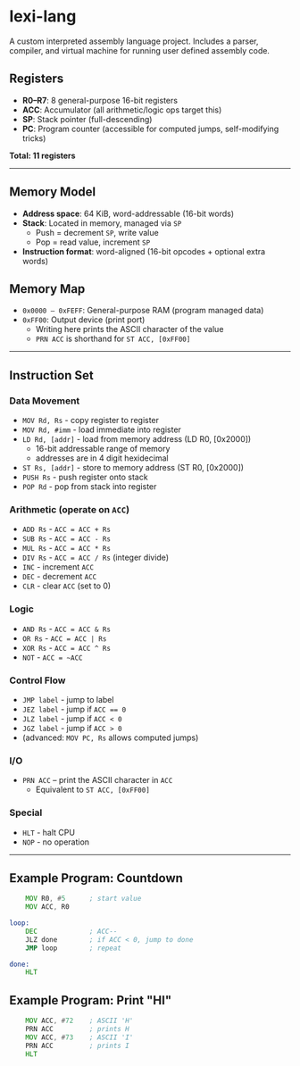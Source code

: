 # lexi-lang
A custom interpreted assembly language project. Includes a parser, compiler, and virtual machine for running user defined assembly code.

## Registers
- **R0–R7**: 8 general-purpose 16-bit registers  
- **ACC**: Accumulator (all arithmetic/logic ops target this)  
- **SP**: Stack pointer (full-descending)  
- **PC**: Program counter (accessible for computed jumps, self-modifying tricks)  

**Total: 11 registers**

---

## Memory Model
- **Address space**: 64 KiB, word-addressable (16-bit words)  
- **Stack**: Located in memory, managed via `SP`  
    - Push = decrement `SP`, write value  
    - Pop = read value, increment `SP`  
- **Instruction format**: word-aligned (16-bit opcodes + optional extra words)  

## Memory Map
- `0x0000 – 0xFEFF`: General-purpose RAM (program managed data)
- `0xFF00`: Output device (print port)
    - Writing here prints the ASCII character of the value
    - `PRN ACC` is shorthand for `ST ACC, [0xFF00]`

---

## Instruction Set

### Data Movement
- `MOV Rd, Rs` - copy register to register  
- `MOV Rd, #imm` - load immediate into register  
- `LD Rd, [addr]` - load from memory address (LD R0, [0x2000])
    - 16-bit addressable range of memory
    - addresses are in 4 digit hexidecimal
- `ST Rs, [addr]` - store to memory address (ST R0, [0x2000])
- `PUSH Rs` - push register onto stack  
- `POP Rd` - pop from stack into register  

### Arithmetic (operate on `ACC`)
- `ADD Rs` - `ACC = ACC + Rs`  
- `SUB Rs` - `ACC = ACC - Rs`  
- `MUL Rs` - `ACC = ACC * Rs`  
- `DIV Rs` - `ACC = ACC / Rs` (integer divide)  
- `INC` - increment `ACC`  
- `DEC` - decrement `ACC`  
- `CLR` - clear `ACC` (set to 0)  

### Logic
- `AND Rs` - `ACC = ACC & Rs`  
- `OR Rs` - `ACC = ACC | Rs`  
- `XOR Rs` - `ACC = ACC ^ Rs`  
- `NOT` - `ACC = ~ACC`  

### Control Flow
- `JMP label` - jump to label  
- `JEZ label` - jump if `ACC == 0`  
- `JLZ label` - jump if `ACC < 0`  
- `JGZ label` - jump if `ACC > 0`  
- (advanced: `MOV PC, Rs` allows computed jumps)  

### I/O
- `PRN ACC` – print the ASCII character in `ACC`  
    - Equivalent to `ST ACC, [0xFF00]`  

### Special
- `HLT` - halt CPU  
- `NOP` - no operation  

---

## Example Program: Countdown

```asm
    MOV R0, #5      ; start value
    MOV ACC, R0

loop:
    DEC             ; ACC--
    JLZ done        ; if ACC < 0, jump to done
    JMP loop        ; repeat

done:
    HLT
```

## Example Program: Print "HI"

```asm
    MOV ACC, #72    ; ASCII 'H'
    PRN ACC         ; prints H
    MOV ACC, #73    ; ASCII 'I'
    PRN ACC         ; prints I
    HLT
```